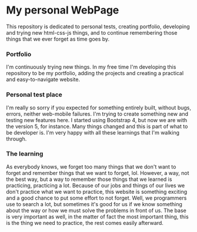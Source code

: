 # My personal WebPage

This repository is dedicated to personal tests, creating portfolio, developing and trying new html-css-js things, and to continue remembering those things that we ever forget as time goes by.

### Portfolio

I'm continuously trying new things. In my free time I'm developing this repository to be my portfolio, adding the projects and creating a practical and easy-to-navigate website.

### Personal test place

I'm really so sorry if you expected for something entirely built, without bugs, errors, neither web-mobile failures. I'm trying to create something new and testing new features here. I started using Bootstrap 4, but now we are with the version 5, for instance. Many things changed and this is part of what to be developer is. I'm very happy with all these learnings that I'm walking through.

### The learning

As everybody knows, we forget too many things that we don't want to forget and remember things that we want to forget, lol. However, a way, not the best way, but a way to remember those things that we learned is practicing, practicing a lot. Because of our jobs and things of our lives we don't practice what we want to practice, this website is something exciting and a good chance to put some effort to not forget. Well, we programmers use to search a lot, but sometimes it's good for us if we know something about the way or how we must solve the problems in front of us. The base is very important as well, in the matter of fact the most important thing, this is the thing we need to practice, the rest comes easily afterward.

